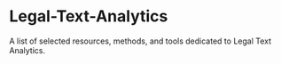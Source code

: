 # Legal-Text-Analytics
A list of selected resources, methods, and tools dedicated to Legal Text Analytics.
